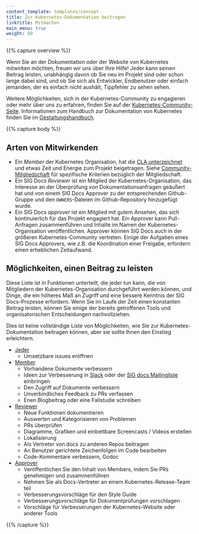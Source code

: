 ```yaml
---
content_template: templates/concept
title: Zur Kubernetes-Dokumentation beitragen
linktitle: Mitmachen
main_menu: true
weight: 80
---
```


{{% capture overview %}}

Wenn Sie an der Dokumentation oder der Website von Kubernetes mitwirken möchten, freuen wir uns über Ihre Hilfe!
Jeder kann seinen Beitrag leisten, unabhängig davon ob Sie neu im Projekt sind oder schon lange dabei sind, und ob Sie sich als
Entwickler, Endbenutzer oder einfach jemanden, der es einfach nicht aushält, Tippfehler zu sehen sehen.

Weitere Möglichkeiten, sich in der Kubernetes-Community zu engagieren oder mehr über uns zu erfahren, finden Sie auf der [Kubernetes-Community-Seite](/community/).
Informationen zum Handbuch zur Dokumentation von Kubernetes finden Sie im [Gestaltungshandbuch](/docs/contribute/style/style-guide/).

{{% capture body %}}

## Arten von Mitwirkenden

- Ein _Member_ der Kubernetes Organisation, hat die [CLA unterzeichnet](/docs/contribute/start#sign-the-cla)
  und etwas Zeit und Energie zum Projekt beigetragen.
  Siehe [Community-Mitgliedschaft](https://github.com/kubernetes/community/blob/master/community-membership.md) für spezifische Kriterien bezüglich der Mitgliedschaft.
- Ein SIG Docs _Reviewer_ ist ein Mitglied der Kubernetes-Organisation, das Interesse an der Überprüfung von
  Dokumentationsanfragen geäußert hat und von einem SIG Docs Approver zu der entsprechenden Github-Gruppe
  und den `OWNERS`-Dateien im Github-Repository hinzugefügt wurde.
- Ein SIG Docs _approver_ ist ein Mitglied mit gutem Ansehen, das sich kontinuierlich für das Projekt engagiert hat.
  Ein Approver kann Pull-Anfragen zusammenführen und Inhalte im Namen der Kubernetes-Organisation veröffentlichen.
  Approver können SIG Docs auch in der größeren Kubernetes-Community vertreten. Einige der Aufgaben eines SIG Docs Approvers, wie z.B. die Koordination einer Freigabe, erfordern einen erheblichen Zeitaufwand.

## Möglichkeiten, einen Beitrag zu leisten

Diese Liste ist in Funktionen unterteilt, die jeder tun kann, die von Mitgliedern der Kubernetes-Organisation durchgeführt werden können, und Dinge, die ein höheres Maß an Zugriff und eine bessere Kenntnis der SIG Docs-Prozesse erfordern. Wenn Sie im Laufe der Zeit einen konstanten Beitrag leisten, können Sie einige der bereits getroffenen Tools und organisatorischen Entscheidungen nachvollziehen.

Dies ist keine vollständige Liste von Möglichkeiten, wie Sie zur Kubernetes-Dokumentation beitragen können, aber sie sollte Ihnen den Einstieg erleichtern.

- [Jeder](/docs/contribute/start/)
  - Umsetzbare issues eröffnen
- [Member](/docs/contribute/start/)
  - Vorhandene Dokumente verbessern
  - Ideen zur Verbesserung in [Slack](http://slack.k8s.io/) oder der [SIG docs Mailingliste](https://groups.google.com/forum/#!forum/kubernetes-sig-docs) einbringen
  - Den Zugriff auf Dokumente verbessern
  - Unverbindliches Feedback zu PRs verfassen
  - Enen Blogbeitrag oder eine Fallstudie schreiben
- [Reviewer](/docs/contribute/intermediate/)
  - Neue Funktionen dokumentieren
  - Auswerten und Kategorisieren von Problemen
  - PRs überprüfen
  - Diagramme, Grafiken und einbettbare Screencasts / Videos erstellen
  - Lokalisierung
  - Als Vertreter von docs zu anderen Repos beitragen
  - An Benutzer gerichtete Zeichenfolgen im Code bearbeiten
  - Code-Kommentare verbessern, Godoc
- [Approver](/docs/contribute/advanced/)
  - Veröffentlichen Sie den Inhalt von Members, indem Sie PRs genehmigen und zusammenführen
  - Nehmen Sie als Docs-Vertreter an einem Kubernetes-Release-Team teil
  - Verbesserungsvorschläge für den Style Guide
  - Verbesserungsvorschläge für Dokumentprüfungen vorschlagen
  - Vorschläge für Verbesserungen der Kubernetes-Website oder anderer Tools

{{% /capture %}}
